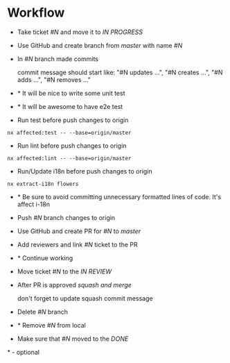 # Workflow

- Take ticket *#N* and move it to *IN PROGRESS*
- Use GitHub and create branch from *master* with name *#N*
- In *#N* branch made commits

  commit message should start like: "#N updates ...", "#N creates ...", "#N adds ...", "#N removes ..."

- \* It will be nice to write some unit test
- \* It will be awesome to have e2e test
- Run test before push changes to origin
```
nx affected:test -- --base=origin/master
```
- Run lint before push changes to origin
```
nx affected:lint -- --base=origin/master
```
- Run/Update i18n before push changes to origin
```
nx extract-i18n flowers
```
- \* Be sure to avoid committing unnecessary formatted lines of code. It's affect i-18n

- Push *#N* branch changes to origin
- Use GitHub and create PR for *#N* to *master*
- Add reviewers and link *#N* ticket to the PR
- \* Continue working
- Move ticket *#N* to the *IN REVIEW*
- After PR is approved *squash and merge*

  don't forget to update squash commit message

- Delete *#N* branch
- \* Remove *#N* from local
- Make sure that *#N* moved to the *DONE*

\* - optional
